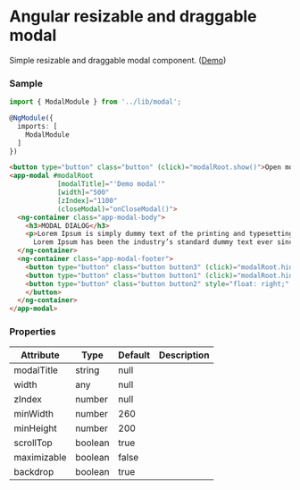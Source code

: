 # Angular resizable and draggable modal

Simple resizable and draggable modal component.
 (<a target="_blank" href="https://mazdik.github.io/ng-modal/">Demo</a>) 

### Sample
```typescript
import { ModalModule } from '../lib/modal';

@NgModule({
  imports: [
    ModalModule
  ]
})
```

```html
<button type="button" class="button" (click)="modalRoot.show()">Open modal</button>
<app-modal #modalRoot
            [modalTitle]="'Demo modal'"
            [width]="500"
            [zIndex]="1100"
            (closeModal)="onCloseModal()">
  <ng-container class="app-modal-body">
    <h3>MODAL DIALOG</h3>
    <p>Lorem Ipsum is simply dummy text of the printing and typesetting industry.
      Lorem Ipsum has been the industry’s standard dummy text ever since the 1500s.</p>
  </ng-container>
  <ng-container class="app-modal-footer">
    <button type="button" class="button button3" (click)="modalRoot.hide()">Delete</button>
    <button type="button" class="button button1" (click)="modalRoot.hide()">Save</button>
    <button type="button" class="button button2" style="float: right;" (click)="modalRoot.hide()">Close
    </button>
  </ng-container>
</app-modal>
```

### Properties

| Attribute        | Type       | Default | Description |
|------------------|------------|---------|-------------|
| modalTitle       | string     | null    |             |
| width            | any        | null    |             |
| zIndex           | number     | null    |             |
| minWidth         | number     | 260     |             |
| minHeight        | number     | 200     |             |
| scrollTop        | boolean    | true    |             |
| maximizable      | boolean    | false   |             |
| backdrop         | boolean    | true    |             |
